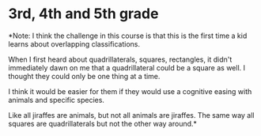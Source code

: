 
# 3rd, 4th and 5th grade

*Note: I think the challenge in this course is that 
this is the first time a kid learns about overlapping classifications.

When I first heard about quadrillaterals, squares, rectangles, it didn't immediately dawn on me that a quadrillateral could be a square as well. I thought they could only be one thing at a time.

I think it would be easier for them if they would use a cognitive easing with animals and specific species.

Like all jiraffes are animals, but not all animals are jiraffes. The same way all squares are quadrillaterals but not the other way around.*
